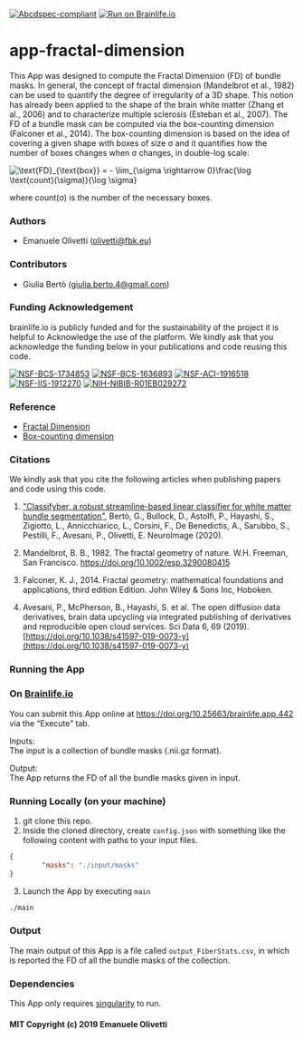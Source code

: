 [![Abcdspec-compliant](https://img.shields.io/badge/ABCD_Spec-v1.1-green.svg)](https://github.com/brain-life/abcd-spec)
[![Run on Brainlife.io](https://img.shields.io/badge/Brainlife-bl.app.442-blue.svg)](https://doi.org/10.25663/brainlife.app.442)

# app-fractal-dimension
This App was designed to compute the Fractal Dimension (FD) of bundle masks. In general, the concept of fractal dimension (Mandelbrot et al., 1982) can be used to quantify the degree of irregularity of a 3D shape. This notion has already been applied to the shape of the brain white matter 
(Zhang et al., 2006) and to characterize multiple sclerosis (Esteban et al., 2007). The FD of a bundle mask can be computed via the box-counting dimension (Falconer et al., 2014). The box-counting dimension is based on the idea of covering a given shape with boxes of size σ and it quantifies how the number of boxes changes when σ changes, in double-log scale:

<img src="https://latex.codecogs.com/gif.latex?\text{FD}_{\text{box}}&space;=&space;-&space;\lim_{\sigma&space;\rightarrow&space;0}\frac{\log&space;\text{count}(\sigma)}{\log&space;\sigma}" title="\text{FD}_{\text{box}} = - \lim_{\sigma \rightarrow 0}\frac{\log \text{count}(\sigma)}{\log \sigma}" />

where count(σ) is the number of the necessary boxes. 

### Authors
- Emanuele Olivetti (olivetti@fbk.eu)

### Contributors
 - Giulia Bertò (giulia.berto.4@gmail.com)

### Funding Acknowledgement
brainlife.io is publicly funded and for the sustainability of the project it is helpful to Acknowledge the use of the platform. We kindly ask that you acknowledge the funding below in your publications and code reusing this code.

[![NSF-BCS-1734853](https://img.shields.io/badge/NSF_BCS-1734853-blue.svg)](https://nsf.gov/awardsearch/showAward?AWD_ID=1734853)
[![NSF-BCS-1636893](https://img.shields.io/badge/NSF_BCS-1636893-blue.svg)](https://nsf.gov/awardsearch/showAward?AWD_ID=1636893)
[![NSF-ACI-1916518](https://img.shields.io/badge/NSF_ACI-1916518-blue.svg)](https://nsf.gov/awardsearch/showAward?AWD_ID=1916518)
[![NSF-IIS-1912270](https://img.shields.io/badge/NSF_IIS-1912270-blue.svg)](https://nsf.gov/awardsearch/showAward?AWD_ID=1912270)
[![NIH-NIBIB-R01EB029272](https://img.shields.io/badge/NIH_NIBIB-R01EB029272-green.svg)](https://grantome.com/grant/NIH/R01-EB029272-01)

### Reference
- [Fractal Dimension](https://en.wikipedia.org/wiki/Fractal_dimension)
- [Box-counting dimension](https://en.wikipedia.org/wiki/Minkowski-Bouligand_dimension)

### Citations
We kindly ask that you cite the following articles when publishing papers and code using this code. 

1. ["Classifyber, a robust streamline-based linear classifier for white matter bundle segmentation"](https://doi.org/10.1016/j.neuroimage.2020.117402), Bertò, G., Bullock, D., Astolfi, P., Hayashi, S., Zigiotto, L., Annicchiarico, L., Corsini, F., De Benedictis, A., Sarubbo, S., Pestilli, F., Avesani, P., Olivetti, E. NeuroImage (2020).

2. Mandelbrot, B. B., 1982. The fractal geometry of nature. W.H. Freeman, San Francisco. https://doi.org/10.1002/esp.3290080415

3. Falconer, K. J., 2014. Fractal geometry: mathematical foundations and applications, third edition Edition. John Wiley & Sons Inc, Hoboken.

4. Avesani, P., McPherson, B., Hayashi, S. et al. The open diffusion data derivatives, brain data upcycling via integrated publishing of derivatives and reproducible open cloud services. Sci Data 6, 69 (2019). [https://doi.org/10.1038/s41597-019-0073-y](https://doi.org/10.1038/s41597-019-0073-y)

### Running the App
### On [Brainlife.io](http://brainlife.io/) 
You can submit this App online at https://doi.org/10.25663/brainlife.app.442 via the “Execute” tab.

Inputs: \
The input is a collection of bundle masks (.nii.gz format).

Output: \
The App returns the FD of all the bundle masks given in input.

### Running Locally (on your machine)

1. git clone this repo.
2. Inside the cloned directory, create `config.json` with something like the following content with paths to your input files.

```json
{
        "masks": "./input/masks"
}
```

3. Launch the App by executing `main`

```bash
./main
```

### Output
The main output of this App is a file called `output_FiberStats.csv`, in which is reported the FD of all the bundle masks of the collection.

### Dependencies
This App only requires [singularity](https://sylabs.io/singularity/) to run. 

#### MIT Copyright (c) 2019 Emanuele Olivetti

